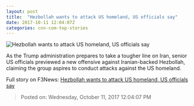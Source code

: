 ```yaml
---
layout: post
title:  "Hezbollah wants to attack US homeland, US officials say"
date: 2017-10-11 12:04:07Z
categories: cnn-com-top-stories
---
```


![Hezbollah wants to attack US homeland, US officials say](http://i2.cdn.cnn.com/cnnnext/dam/assets/160201173245-hezbollah-flag-super-tease.jpg)

As the Trump administration prepares to take a tougher line on Iran, senior US officials previewed a new offensive against Iranian-backed Hezbollah, claiming the group aspires to conduct attacks against the US homeland.


Full story on F3News: [Hezbollah wants to attack US homeland, US officials say](http://www.f3nws.com/n/4EsXVC)

> Posted on: Wednesday, October 11, 2017 12:04:07 PM
